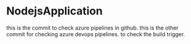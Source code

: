 # NodejsApplication
this is the commit to check azure pipelines in github.
this is the other commit for checking azure devops pipelines.
to check the build trigger.
